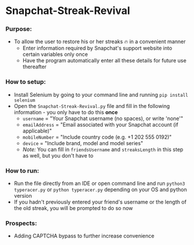 # Snapchat-Streak-Revival
### Purpose:
* To allow the user to restore his or her streaks 🔥 in a convenient manner
  - Enter information required by Snapchat's support website into certain variables only once
  - Have the program automatically enter all these details for future use thereafter
### How to setup:
* Install Selenium by going to your command line and running `pip install selenium`
* Open the `Snapchat-Streak-Revival.py` file and fill in the following information - you only have to do this **once**
  - `username` = "Your Snapchat username (no spaces), or write 'none'"
  - `emailAddress` = "Email associated with your Snapchat account (if applicable)"
  - `mobileNumber` = "Include country code (e.g. +1 202 555 0192)"
  - `device` = "Include brand, model and model series"
  - *Note:* You can fill in `friendsUsername` and `streaksLength` in this step as well, but you don't have to
### How to run:
* Run the file directly from an IDE or open command line and run `python3 typeracer.py` or `python typeracer.py` depending on your OS and python version
* If you hadn't previously entered your friend's username or the length of the old streak, you will be prompted to do so now
### Prospects:
* Adding CAPTCHA bypass to further increase convenience
